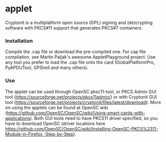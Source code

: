 # applet
Cryptonit is a multiplatform open source (GPL) signing and (de)crypting software with PKCS#11 support that generates PKCS#7 containers.

### Installation
Compile the .cap file or download the pre-compiled one. For cap file compilation, see Martin Paljak's awesome AppletPlayground project. Use any tool you prefer to load the .cap file onto the card (GlobalPlatformPro, PyAPDUTool, GPShell and many others).

### Use
The applet can be used through OpenSC pksc11-tool, or PKCS Admin GUI tool (https://sourceforge.net/projects/pkcs11admin/) or with Cryptonit GUI tool (https://sourceforge.net/projects/cryptonit/files/latest/download). More on using the applets can be found at OpenSC wiki (https://github.com/OpenSC/OpenSC/wiki/Using-smart-cards-with-applications). Both GUI tools need to have PKCS11 driver specified, so you have to download OpenSC (driver locations here https://github.com/OpenSC/OpenSC/wiki/Installing-OpenSC-PKCS%2311-Module-in-Firefox,-Step-by-Step). 
